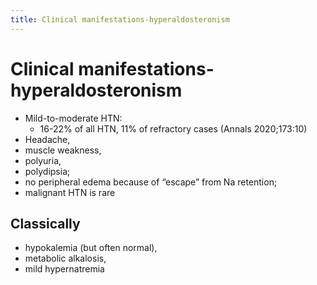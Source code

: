 ```yaml
---
title: Clinical manifestations-hyperaldosteronism
---
```


# Clinical manifestations-hyperaldosteronism

- Mild-to-moderate HTN:
  - 16-22% of all HTN, 11% of refractory cases (Annals 2020;173:10)
- Headache,
- muscle weakness,
- polyuria,
- polydipsia;
- no peripheral edema because of “escape” from Na retention;
- malignant HTN is rare

## Classically

- hypokalemia (but often normal),
- metabolic alkalosis,
- mild hypernatremia
